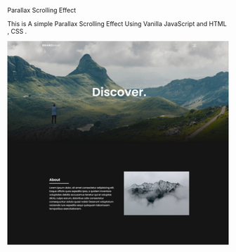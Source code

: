 Parallax Scrolling Effect

This is A simple Parallax Scrolling Effect Using Vanilla JavaScript and HTML , CSS .

![screenshot](https://github.com/islamhassan1/Parallax-Scrolling-Effect/blob/master/img/screen.png)
